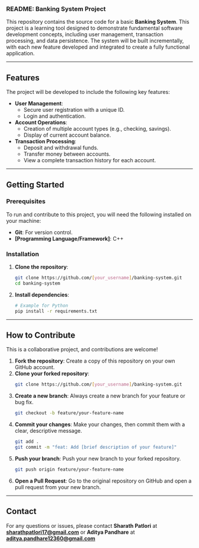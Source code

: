 
### **README: Banking System Project**

This repository contains the source code for a basic **Banking System**. This project is a learning tool designed to demonstrate fundamental software development concepts, including user management, transaction processing, and data persistence. The system will be built incrementally, with each new feature developed and integrated to create a fully functional application.

-----

## **Features**

The project will be developed to include the following key features:

  * **User Management**:
      * Secure user registration with a unique ID.
      * Login and authentication.
  * **Account Operations**:
      * Creation of multiple account types (e.g., checking, savings).
      * Display of current account balance.
  * **Transaction Processing**:
      * Deposit and withdrawal funds.
      * Transfer money between accounts.
      * View a complete transaction history for each account.

-----

## **Getting Started**

### **Prerequisites**

To run and contribute to this project, you will need the following installed on your machine:

  * **Git**: For version control.
  * **[Programming Language/Framework]**: C++

### **Installation**

1.  **Clone the repository**:
    ```bash
    git clone https://github.com/[your_username]/banking-system.git
    cd banking-system
    ```
2.  **Install dependencies**:
    ```bash
    # Example for Python
    pip install -r requirements.txt
    ```

-----

## **How to Contribute**

This is a collaborative project, and contributions are welcome\!

1.  **Fork the repository**: Create a copy of this repository on your own GitHub account.
2.  **Clone your forked repository**:
    ```bash
    git clone https://github.com/[your_username]/banking-system.git
    ```
3.  **Create a new branch**: Always create a new branch for your feature or bug fix.
    ```bash
    git checkout -b feature/your-feature-name
    ```
4.  **Commit your changes**: Make your changes, then commit them with a clear, descriptive message.
    ```bash
    git add .
    git commit -m "feat: Add [brief description of your feature]"
    ```
5.  **Push your branch**: Push your new branch to your forked repository.
    ```bash
    git push origin feature/your-feature-name
    ```
6.  **Open a Pull Request**: Go to the original repository on GitHub and open a pull request from your new branch.

-----

## **Contact**

For any questions or issues, please contact **Sharath Patlori** at **sharathpatlori17@gmail.com** or **Aditya Pandhare** at **aditya.pandhare12360@gmail.com**
